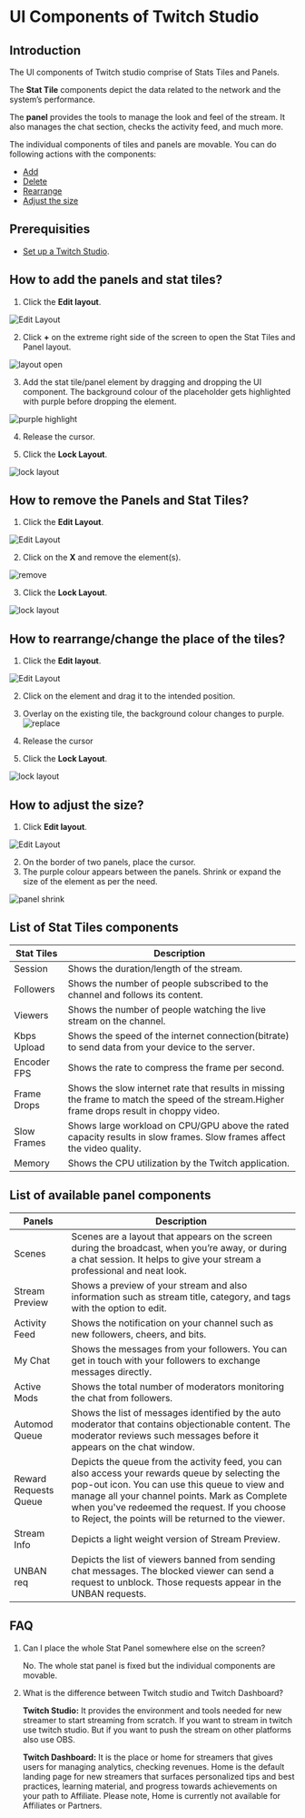 # UI Components of Twitch Studio

## Introduction
The UI components of Twitch studio comprise of Stats Tiles and Panels. 

The **Stat Tile** components depict the data related to the network and the system’s performance.

The **panel** provides the tools to manage the look and feel of the stream. It also manages the chat section, checks the activity feed, and much more.

The individual components of tiles and panels are movable. You can do following actions with the components:
* [Add](https://github.com/akshayakolay/Portfolio/edit/main/Reference%20Guides/UI%20components%20of%20Twitch%20Studio.md#how-to-add-the-panels-and-stat-tiles)
* [Delete](https://github.com/akshayakolay/Portfolio/edit/main/Reference%20Guides/UI%20components%20of%20Twitch%20Studio.md#how-to-remove-the-panels-and-stat-tiles)
* [Rearrange](https://github.com/akshayakolay/Portfolio/edit/main/Reference%20Guides/UI%20components%20of%20Twitch%20Studio.md#how-to-rearrangechange-the-place-of-the-tiles)
* [Adjust the size](https://github.com/akshayakolay/Portfolio/edit/main/Reference%20Guides/UI%20components%20of%20Twitch%20Studio.md#how-to-adjust-the-size)

## Prerequisities
* [Set up a Twitch Studio](https://github.com/akshayakolay/Portfolio/blob/main/Tutorials/Set%20up%20your%20Twitch%20Studio.md#steps-to-set-up-the-studio).

## How to add the panels and stat tiles?
1) Click the **Edit layout**.

![**Edit Layout**](https://github.com/akshayakolay/Portfolio/blob/main/Reference%20Guides/edit%20layout%20window.png)

2) Click **+** on the extreme right side of the screen to open the Stat Tiles and Panel layout.

![layout open](https://github.com/akshayakolay/Portfolio/blob/main/Reference%20Guides/layout%20open.png)


3) Add the stat tile/panel element by dragging and dropping the UI component. The background colour of the placeholder gets highlighted with purple before dropping the   element. 

![purple highlight](https://github.com/akshayakolay/Portfolio/blob/main/Reference%20Guides/purple%20highlight.png)

4) Release the cursor.

5) Click the **Lock Layout**.

![lock layout](https://github.com/akshayakolay/Portfolio/blob/main/Reference%20Guides/lock%20layout.png)

## How to remove the Panels and Stat Tiles?
1) Click the **Edit Layout**.

![**Edit Layout**](https://github.com/akshayakolay/Portfolio/blob/main/Reference%20Guides/edit%20layout%20window.png)

2) Click on the **X** and remove the element(s).

![remove](https://github.com/akshayakolay/Portfolio/blob/main/Reference%20Guides/remove.png)

3) Click the **Lock Layout**.

![lock layout](https://github.com/akshayakolay/Portfolio/blob/main/Reference%20Guides/lock%20layout.png)

## How to rearrange/change the place of the tiles?
1) Click the **Edit layout**.

![**Edit Layout**](https://github.com/akshayakolay/Portfolio/blob/main/Reference%20Guides/edit%20layout%20window.png)

2) Click on the element and drag it to the intended position.
3) Overlay on the existing tile, the background colour changes to purple.
![replace](https://github.com/akshayakolay/Portfolio/blob/main/Reference%20Guides/replace.png)

4) Release the cursor
5) Click the **Lock Layout**.

![lock layout](https://github.com/akshayakolay/Portfolio/blob/main/Reference%20Guides/lock%20layout.png)

## How to adjust the size?
1) Click **Edit layout**.

![**Edit Layout**](https://github.com/akshayakolay/Portfolio/blob/main/Reference%20Guides/edit%20layout%20window.png)

2) On the border of two panels, place the cursor.
3) The purple colour appears between the panels. Shrink or expand the size of the element as per the need.

![panel shrink](https://github.com/akshayakolay/Portfolio/blob/main/Reference%20Guides/panel%20shrink.png)


## List of Stat Tiles components
|Stat Tiles|Description|
|----------|-----------| 
|Session|Shows the duration/length of the stream.|
|Followers|Shows the number of people subscribed to the channel and follows its content.|
|Viewers|Shows the number of people watching the live stream on the channel.|
|Kbps Upload|Shows the speed of the internet connection(bitrate) to send data from your device to the server.|
|Encoder FPS|Shows the rate to compress the frame per second.|
|Frame Drops|Shows the slow internet rate that results in missing the frame to match the speed of the stream.Higher frame drops result in choppy video.|
|Slow Frames|Shows large workload on CPU/GPU above the rated capacity results in slow frames. Slow frames affect the video quality.|
|Memory|Shows the CPU utilization by the Twitch application.|

## List of available panel components
|Panels|Description|
|------|-----------|
|Scenes|Scenes are a layout that appears on the screen during the broadcast, when you’re away, or during a chat session. It helps to give your stream a professional and neat look.|
|Stream Preview|Shows a preview of your stream and also information such as stream title, category, and tags with the option to edit.|
|Activity Feed|Shows the notification on your channel such as new followers, cheers, and bits.|
|My Chat|Shows the messages from your followers. You can get in touch with your followers to exchange messages directly.|
|Active Mods|Shows the total number of moderators monitoring the chat from followers.|
|Automod Queue|Shows the list of messages identified by the auto moderator that contains objectionable content. The moderator reviews such messages before it appears on the chat window.|
|Reward Requests Queue|Depicts the queue from the activity feed, you can also access your rewards queue by selecting the pop-out icon. You can use this queue to view and manage all your channel points. Mark as Complete when you've redeemed the request. If you choose to Reject, the points will be returned to the viewer.|
|Stream Info|Depicts a light weight version of Stream Preview.|
|UNBAN req|Depicts the list of viewers banned from sending chat messages. The blocked viewer can send a request to unblock. Those requests appear in the UNBAN requests.|

## FAQ
1) Can I place the whole Stat Panel somewhere else on the screen?

   No. The whole stat panel is fixed but the individual components are movable.
   
2) What is the difference between Twitch studio and Twitch Dashboard?

   **Twitch Studio:** It provides the environment and tools needed for new streamer to start streaming from scratch. If you want to stream in twitch use twitch studio.   But if you want to push the stream on other platforms also use OBS.

   **Twitch Dashboard:** It is the place or home for streamers that gives users for managing analytics, checking revenues. 
      Home is the default landing page for new streamers that surfaces personalized tips and best practices, learning material, and progress towards achievements on your path to Affiliate. Please note, Home is currently not available for Affiliates or Partners.

   
   
  










